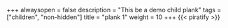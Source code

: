 +++
alwaysopen = false
description = "This be a demo child plank"
tags = ["children", "non-hidden"]
title = "plank 1"
weight = 10
+++
{{< piratify >}}
